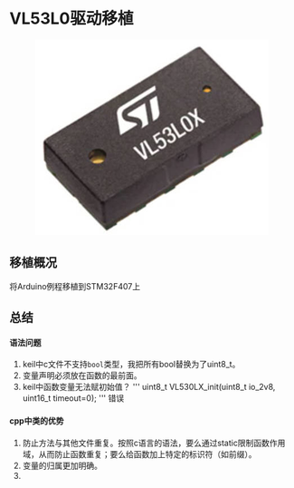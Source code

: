 # VL53L0驱动移植
<div align=center><img src="https://github.com/Potatotatotato/STM32-SensorDevicePorting/blob/master/TOF_LASER_VL53L0X/VL53L0X.jpg"></div>

## 移植概况
将Arduino例程移植到STM32F407上
## 总结
#### 语法问题
1. keil中c文件不支持`bool`类型，我把所有bool替换为了uint8_t。
2. 变量声明必须放在函数的最前面。
3. keil中函数变量无法赋初始值？
'''
uint8_t VL530LX_init(uint8_t io_2v8, uint16_t timeout=0); 
'''
错误
#### cpp中类的优势
1. 防止方法与其他文件重复。按照c语言的语法，要么通过static限制函数作用域，从而防止函数重复；要么给函数加上特定的标识符（如前缀）。
2. 变量的归属更加明确。 
3. 
